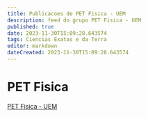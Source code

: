 ```yaml
---
title: Publicacoes de PET Fisica - UEM 
description: feed do grupo PET Fisica - UEM
published: true
date: 2023-11-30T15:09:28.643574
tags: Ciencias Exatas e da Terra
editor: markdown
dateCreated: 2023-11-30T15:09:28.643574
---
```


# PET Fisica
[PET Fisica - UEM](/grupo/99PETFisicaUEM.md)